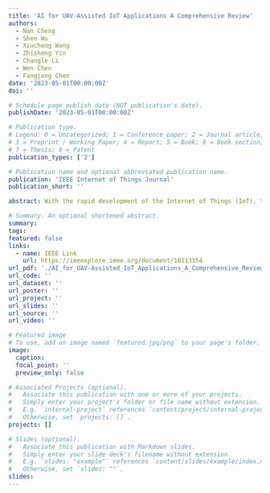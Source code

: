 ```yaml
---
title: 'AI for UAV-Assisted IoT Applications A Comprehensive Review'
authors:
  - Nan Cheng
  - Shen Wu
  - Xiucheng Wang
  - Zhisheng Yin
  - Changle Li
  - Wen Chen
  - Fangjong Chen
date: '2023-05-01T00:00:00Z'
doi: ''

# Schedule page publish date (NOT publication's date).
publishDate: '2023-05-01T00:00:00Z'

# Publication type.
# Legend: 0 = Uncategorized; 1 = Conference paper; 2 = Journal article;
# 3 = Preprint / Working Paper; 4 = Report; 5 = Book; 6 = Book section;
# 7 = Thesis; 8 = Patent
publication_types: ['2']

# Publication name and optional abbreviated publication name.
publication: 'IEEE Internet of Things Journal'
publication_short: ''

abstract: With the rapid development of the Internet of Things (IoT), there are a dramatically increasing number of devices, leading to the fact that only using terrestrial infrastructure can hardly provide high-quality services to all devices. Due to their flexibility, maneuverability, and economy, unmanned aerial vehicles (UAVs) are widely used to improve the performance of IoT networks. UAVs can not only provide wireless access to IoT devices in the absence of a terrestrial network but can also perform rich IoT services and applications such as video surveillance, cargo transportation, pesticide spraying, and so forth. However, due to the high complexity, dynamics, and heterogeneity of the UAV-assisted IoT networks, growing attention has focused on using artificial intelligence (AI)-based methods to optimize, schedule, and orchestrate UAV-assisted IoT networks. In this article, we comprehensively analyze the impact of applying advanced AI architectures, models, and methods to different aspects of UAV-assisted IoT networks, including key IoT technologies, tasks, and applications. In addition, this article also explores challenges and discusses potential research directions of AI-enabled UAV-assisted IoT networks.

# Summary. An optional shortened abstract.
summary:  
tags:
featured: false
links:
  - name: IEEE Link
    url: https://ieeexplore.ieee.org/document/10113154
url_pdf: './AI_for_UAV-Assisted_IoT_Applications_A_Comprehensive_Review.pdf'
url_code: ''
url_dataset: ''
url_poster: ''
url_project: ''
url_slides: ''
url_source: ''
url_video: ''

# Featured image
# To use, add an image named `featured.jpg/png` to your page's folder.
image:
  caption: 
  focal_point: ''
  preview_only: false

# Associated Projects (optional).
#   Associate this publication with one or more of your projects.
#   Simply enter your project's folder or file name without extension.
#   E.g. `internal-project` references `content/project/internal-project/index.md`.
#   Otherwise, set `projects: []`.
projects: []

# Slides (optional).
#   Associate this publication with Markdown slides.
#   Simply enter your slide deck's filename without extension.
#   E.g. `slides: "example"` references `content/slides/example/index.md`.
#   Otherwise, set `slides: ""`.
slides:
---
```

